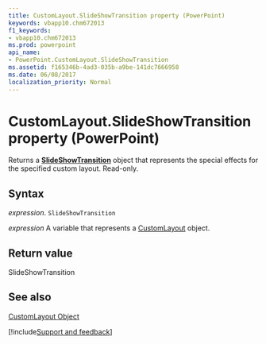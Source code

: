 ```yaml
---
title: CustomLayout.SlideShowTransition property (PowerPoint)
keywords: vbapp10.chm672013
f1_keywords:
- vbapp10.chm672013
ms.prod: powerpoint
api_name:
- PowerPoint.CustomLayout.SlideShowTransition
ms.assetid: f165346b-4ad3-035b-a9be-141dc7666958
ms.date: 06/08/2017
localization_priority: Normal
---
```



# CustomLayout.SlideShowTransition property (PowerPoint)

Returns a  **[SlideShowTransition](PowerPoint.SlideShowTransition.md)** object that represents the special effects for the specified custom layout. Read-only.


## Syntax

_expression_. `SlideShowTransition`

_expression_ A variable that represents a [CustomLayout](PowerPoint.CustomLayout.md) object.


## Return value

SlideShowTransition


## See also


[CustomLayout Object](PowerPoint.CustomLayout.md)

[!include[Support and feedback](~/includes/feedback-boilerplate.md)]